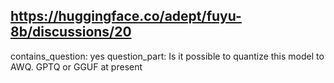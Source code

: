 ## https://huggingface.co/adept/fuyu-8b/discussions/20

contains_question: yes
question_part: Is it possible to quantize this model to AWQ. GPTQ or GGUF at present